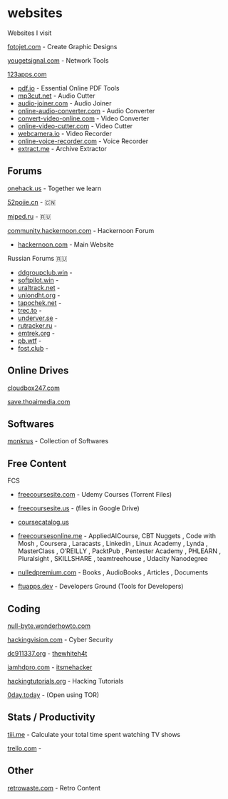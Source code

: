 # websites
 Websites I visit

[fotojet.com](https://www.fotojet.com/apps/) - Create Graphic Designs

[yougetsignal.com](https://www.yougetsignal.com/) - Network Tools

[123apps.com](https://123apps.com/)
- [pdf.io](https://pdf.io/) - Essential Online PDF Tools
- [mp3cut.net](https://mp3cut.net/) - Audio Cutter
- [audio-joiner.com](https://audio-joiner.com/) - Audio Joiner
- [online-audio-converter.com](https://online-audio-converter.com/) - Audio Converter
- [convert-video-online.com](https://convert-video-online.com/) - Video Converter
- [online-video-cutter.com](https://online-video-cutter.com/) - Video Cutter 
- [webcamera.io](https://webcamera.io/) - Video Recorder
- [online-voice-recorder.com](https://online-voice-recorder.com/) - Voice Recorder
- [extract.me](https://extract.me/) - Archive Extractor

<!-- - []() - 
- []() -  -->

## Forums

[onehack.us](https://onehack.us/) - Together we learn

[52pojie.cn](https://www.52pojie.cn/) - 🇨🇳

[miped.ru](https://miped.ru/) - 🇷🇺

[community.hackernoon.com](https://community.hackernoon.com/) - Hackernoon Forum
- [hackernoon.com](https://hackernoon.com/) - Main Website

Russian Forums 🇷🇺
- [ddgroupclub.win](http://ddgroupclub.win/) - 
- [softpilot.win](https://softpilot.win/) - 
- [uraltrack.net](http://uraltrack.net/) - 
- [uniondht.org](http://uniondht.org/) - 
- [tapochek.net](http://tapochek.net/) - 
- [trec.to](http://trec.to/) - 
- [underver.se](https://underver.se/) - 
- [rutracker.ru](http://rutracker.ru/) - 
- [emtrek.org](http://emtrek.org/) - 
- [pb.wtf](https://pb.wtf) - 
- [fost.club](http://fost.club) - 











## Online Drives

[cloudbox247.com](https://www.cloudbox247.com/)

[save.thoaimedia.com](https://save.thoaimedia.com/index.php?error=Cannot+login%3A+%5B-8%5D+The+upload+target+URL+you+are+trying+to+access+has+expired.+Please+request+a+fresh+one.)


## Softwares

[monkrus](http://w12.monkrus.ws/) - Collection of Softwares


## Free Content

FCS
- [freecoursesite.com](http://freecoursesite.com/) - Udemy Courses (Torrent Files)

- [freecoursesite.us](https://freecoursesite.us/) - (files in Google Drive)

- [coursecatalog.us](https://coursecatalog.us/)

- [freecoursesonline.me](https://www.freecoursesonline.me/) - AppliedAICourse, CBT Nuggets
, Code with Mosh
, Coursera
, Laracasts
, Linkedin
, Linux Academy
, Lynda
, MasterClass
, O’REILLY
, PacktPub
, Pentester Academy
, PHLEARN
, Pluralsight
, SKILLSHARE
, teamtreehouse
, Udacity Nanodegree

- [nulledpremium.com](https://nulledpremium.com/) - Books
, AudioBooks
, Articles
, Documents

- [ftuapps.dev](https://ftuapps.dev/) - Developers Ground (Tools for Developers)


## Coding

[null-byte.wonderhowto.com](https://null-byte.wonderhowto.com/)

[hackingvision.com](https://hackingvision.com/) - Cyber Security

[dc911337.org](https://dc911337.org/) - [thewhiteh4t](https://github.com/thewhiteh4t?tab=repositories)

[iamhdpro.com](https://www.iamhdpro.com/) - [itsmehacker](https://github.com/itsmehacker?tab=repositories)

[hackingtutorials.org](https://www.hackingtutorials.org/) - Hacking Tutorials

[0day.today](https://0day.today/) - (Open using TOR)


## Stats / Productivity

[tiii.me](https://tiii.me/) - Calculate your total time spent watching TV shows

[trello.com](https://trello.com/) - 

## Other

[retrowaste.com](https://www.retrowaste.com/) - Retro Content